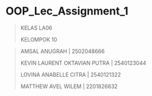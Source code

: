 # OOP_Lec_Assignment_1

> KELAS LA06
> 
> KELOMPOK 10

> AMSAL ANUGRAH | 2502048666
> 
> KEVIN LAURENT OKTAVIAN PUTRA | 2540123044
> 
> LOVINA ANABELLE CITRA | 2540121322
> 
> MATTHEW AVEL WILEM | 2201826632
